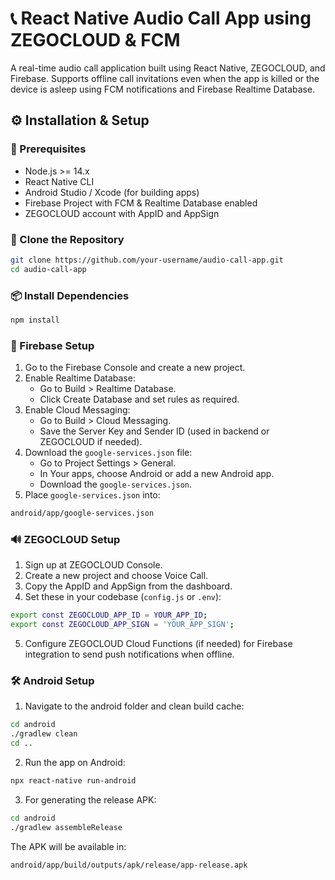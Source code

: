 # 📞 React Native Audio Call App using ZEGOCLOUD & FCM

A real-time audio call application built using React Native, ZEGOCLOUD, and Firebase. Supports offline call invitations even when the app is killed or the device is asleep using FCM notifications and Firebase Realtime Database.

## ⚙️ Installation & Setup

### 🔧 Prerequisites
- Node.js >= 14.x
- React Native CLI
- Android Studio / Xcode (for building apps)
- Firebase Project with FCM & Realtime Database enabled
- ZEGOCLOUD account with AppID and AppSign

### 📁 Clone the Repository
```bash
git clone https://github.com/your-username/audio-call-app.git
cd audio-call-app
```

### 📦 Install Dependencies
```bash
npm install
```

### 🔑 Firebase Setup
1. Go to the Firebase Console and create a new project.
2. Enable Realtime Database:
   - Go to Build > Realtime Database.
   - Click Create Database and set rules as required.
3. Enable Cloud Messaging:
   - Go to Build > Cloud Messaging.
   - Save the Server Key and Sender ID (used in backend or ZEGOCLOUD if needed).
4. Download the ```google-services.json``` file:
   - Go to Project Settings > General.
   - In Your apps, choose Android or add a new Android app.
   - Download the ```google-services.json```.
5. Place ```google-services.json``` into:
```bash
android/app/google-services.json
```

### 🔊 ZEGOCLOUD Setup
1. Sign up at ZEGOCLOUD Console.
2. Create a new project and choose Voice Call.
3. Copy the AppID and AppSign from the dashboard.
4. Set these in your codebase (```config.js``` or ```.env```):
```bash
export const ZEGOCLOUD_APP_ID = YOUR_APP_ID;
export const ZEGOCLOUD_APP_SIGN = 'YOUR_APP_SIGN';
```
5. Configure ZEGOCLOUD Cloud Functions (if needed) for Firebase integration to send push notifications when offline.

### 🛠️ Android Setup
1. Navigate to the android folder and clean build cache:
```bash
cd android
./gradlew clean
cd ..
```
2. Run the app on Android:
```bash
npx react-native run-android
```
3. For generating the release APK:
```bash
cd android
./gradlew assembleRelease
```
The APK will be available in:
```bash
android/app/build/outputs/apk/release/app-release.apk
```
